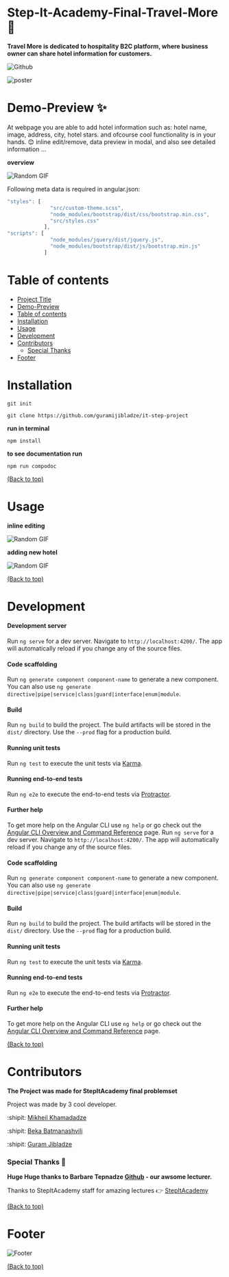 
# Step-It-Academy-Final-Travel-More :wave:
**Travel More is dedicated to hospitality B2C platform, where business owner can share hotel information for customers.**

![Github](https://img.shields.io/npm/v/npm)


![poster](https://i.imgur.com/j79CAYc.png)



# Demo-Preview :sparkles:
 At webpage you are able to add hotel information such as: hotel name, image, address, city, hotel stars. and ofcourse cool functionality is in your hands. :blush: inline edit/remove, data preview in modal, and also see detailed information ...
 
**overview**

![Random GIF](https://media.giphy.com/media/O4uTX8hEdFgLb7XK8q/giphy.gif)


Following meta data is required in angular.json:

```javascript
"styles": [
              "src/custom-theme.scss",
              "node_modules/bootstrap/dist/css/bootstrap.min.css",
              "src/styles.css"
            ],
"scripts": [
              "node_modules/jquery/dist/jquery.js",
              "node_modules/bootstrap/dist/js/bootstrap.min.js"
            ]
```



# Table of contents

- [Project Title](#step-it-academy-final-travel-more-wave)
- [Demo-Preview](#demo-preview-sparkles)
- [Table of contents](#table-of-contents)
- [Installation](#installation)
- [Usage](#usage)
- [Development](#development)
- [Contributors](#contributors)
    - [Special Thanks](#special-thanks-star2)
- [Footer](#footer)

# Installation

```git init```

```git clone https://github.com/guramijibladze/it-step-project```

**run in terminal**

```npm install```

**to see documentation run**

```npm run compodoc```

[(Back to top)](#table-of-contents)

# Usage

**inline editing**

![Random GIF](https://media.giphy.com/media/2A0f4DdCIaalgMaxst/giphy.gif)

**adding new hotel**

![Random GIF](https://media.giphy.com/media/mUyXcfFLX7HabBlYt3/giphy.gif)


[(Back to top)](#table-of-contents)


# Development

#### Development server

Run `ng serve` for a dev server. Navigate to `http://localhost:4200/`. The app will automatically reload if you change any of the source files.

#### Code scaffolding

Run `ng generate component component-name` to generate a new component. You can also use `ng generate directive|pipe|service|class|guard|interface|enum|module`.

#### Build

Run `ng build` to build the project. The build artifacts will be stored in the `dist/` directory. Use the `--prod` flag for a production build.

#### Running unit tests

Run `ng test` to execute the unit tests via [Karma](https://karma-runner.github.io).

#### Running end-to-end tests

Run `ng e2e` to execute the end-to-end tests via [Protractor](http://www.protractortest.org/).

#### Further help

To get more help on the Angular CLI use `ng help` or go check out the [Angular CLI Overview and Command Reference](https://angular.io/cli) page.
Run `ng serve` for a dev server. Navigate to `http://localhost:4200/`. The app will automatically reload if you change any of the source files.

#### Code scaffolding

Run `ng generate component component-name` to generate a new component. You can also use `ng generate directive|pipe|service|class|guard|interface|enum|module`.

#### Build

Run `ng build` to build the project. The build artifacts will be stored in the `dist/` directory. Use the `--prod` flag for a production build.

#### Running unit tests

Run `ng test` to execute the unit tests via [Karma](https://karma-runner.github.io).

#### Running end-to-end tests

Run `ng e2e` to execute the end-to-end tests via [Protractor](http://www.protractortest.org/).

#### Further help

To get more help on the Angular CLI use `ng help` or go check out the [Angular CLI Overview and Command Reference](https://angular.io/cli) page.


[(Back to top)](#table-of-contents)


# Contributors
  
 **The Project was made for StepItAcademy final problemset**
 
 Project was made by 3 cool developer.
 
  :shipit: [Mikheil Khamadadze](https://github.com/fronta-stack)
  
  :shipit: [Beka Batmanashvili](https://github.com/Beka-Bat1) 
  
  :shipit: [Guram Jibladze](https://github.com/guramijibladze)


### Special Thanks :star2:

**Huge Huge thanks to Barbare Tepnadze [Github](https://github.com/mestrolabe) - our awsome lecturer.**

Thanks to StepItAcademy staff for amazing lectures :point_right: [StepItAcademy](https://ge.itstep.org/)

[(Back to top)](#table-of-contents)


# Footer

![Footer](https://i.imgur.com/ifZjpRR.png)

[(Back to top)](#table-of-contents)

